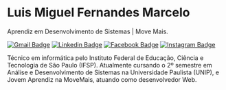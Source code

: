 # Luis Miguel Fernandes Marcelo
Aprendiz em Desenvolvimento de Sistemas | Move Mais.

[![Gmail Badge](https://img.shields.io/badge/-luismiguelfernandes.marcelo@gmail.com-6633cc?style=flat-square&logo=Gmail&logoColor=white&link=mailto:luismiguelfernandes.marcelo@gmail.com)](mailto:luismiguelfernandes.marcelo@gmail.com) [![Linkedin Badge](https://img.shields.io/badge/-Luis%20Miguel%20Marcelo-6633cc?style=flat-square&logo=Linkedin&logoColor=white&link=https://www.linkedin.com/in/lmiguelm/)](https://www.linkedin.com/in/lmiguelm/) [![Facebook Badge](https://img.shields.io/badge/-Luis%20Miguel%20Marcelo-6633cc?style=flat-square&logo=Facebook&logoColor=white&link=https://www.facebook.com/luismiguel.marcelo.1)](https://www.facebook.com/luismiguel.marcelo.1) [![Instagram Badge](https://img.shields.io/badge/-@lmiguel10-6633cc?style=flat-square&logo=Instagram&logoColor=white&link=https://www.instagram.com/lmiguel10/)](https://www.instagram.com/lmiguel10/)

Técnico em informática pelo Instituto Federal de Educação, Ciência e Tecnologia de São Paulo (IFSP). Atualmente cursando o 2º semestre em Análise e Desenvolvimento de Sistemas na Universidade Paulista (UNIP), e Jovem Aprendiz na MoveMais, atuando como desenvolvedor Web.
